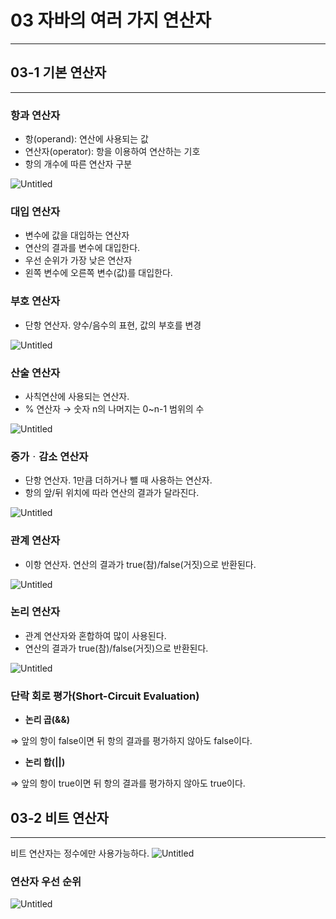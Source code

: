 # 03 자바의 여러 가지 연산자
---

## 03-1 기본 연산자
---

### 항과 연산자

- 항(operand): 연산에 사용되는 값
- 연산자(operator): 항을 이용하여 연산하는 기호
- 항의 개수에 따른 연산자 구분

![Untitled](https://user-images.githubusercontent.com/59382707/130031404-f7492c6b-1f23-4be5-b5e4-1a59892eb9c4.png)

### 대입 연산자

- 변수에 값을 대입하는 연산자
- 연산의 결과를 변수에 대입한다.
- 우선 순위가 가장 낮은 연산자
- 왼쪽 변수에 오른쪽 변수(값)를 대입한다.

### 부호 연산자

- 단항 연산자. 양수/음수의 표현, 값의  부호를 변경

![Untitled](https://user-images.githubusercontent.com/59382707/130031691-e5d3c260-3ef5-4cdb-8378-8ecc7ccf1fad.png)

### 산술 연산자

- 사칙연산에 사용되는 연산자.
- % 연산자 → 숫자 n의 나머지는 0~n-1 범위의 수

![Untitled](https://user-images.githubusercontent.com/59382707/130031976-6df36d78-b92f-4868-8100-29bfb024c4e9.png)

### 증가ᆞ감소 연산자

- 단항 연산자. 1만큼 더하거나 뺄 때 사용하는 연산자.
- 항의 앞/뒤 위치에 따라 연산의 결과가 달라진다.

![Untitled](https://user-images.githubusercontent.com/59382707/130032236-1bfcb7b7-1d80-4077-9230-218ec33355b8.png)

### 관계 연산자

- 이항 연산자. 연산의 결과가 true(참)/false(거짓)으로 반환된다.

![Untitled](https://user-images.githubusercontent.com/59382707/130032870-1daf0914-f414-4543-a76e-ddc6ac5426b8.png)

### 논리 연산자

- 관계 연산자와 혼합하여 많이 사용된다.
- 연산의 결과가 true(참)/false(거짓)으로 반환된다.

![Untitled](https://user-images.githubusercontent.com/59382707/130033294-36447ab4-1189-46c4-a9e6-2ca8ea998e49.png)

### 단락 회로 평가(Short-Circuit Evaluation)

- **논리 곱(&&)**

⇒ 앞의 항이 false이면 뒤 항의 결과를 평가하지 않아도 false이다.

- **논리 합(||)**

⇒ 앞의 항이 true이면 뒤 항의 결과를 평가하지 않아도 true이다.

## 03-2 비트 연산자
---

비트 연산자는 정수에만 사용가능하다.
![Untitled](https://user-images.githubusercontent.com/59382707/130038917-640483e1-2035-4218-a050-42601024475a.png)

### 연산자 우선 순위
![Untitled](https://user-images.githubusercontent.com/59382707/130041733-92a7e648-41be-4423-9c68-f74faa4553f4.png)
